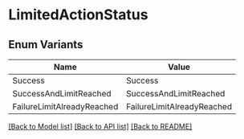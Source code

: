 # LimitedActionStatus

## Enum Variants

| Name | Value |
|---- | -----|
| Success | Success |
| SuccessAndLimitReached | SuccessAndLimitReached |
| FailureLimitAlreadyReached | FailureLimitAlreadyReached |


[[Back to Model list]](../README.md#documentation-for-models) [[Back to API list]](../README.md#documentation-for-api-endpoints) [[Back to README]](../README.md)


